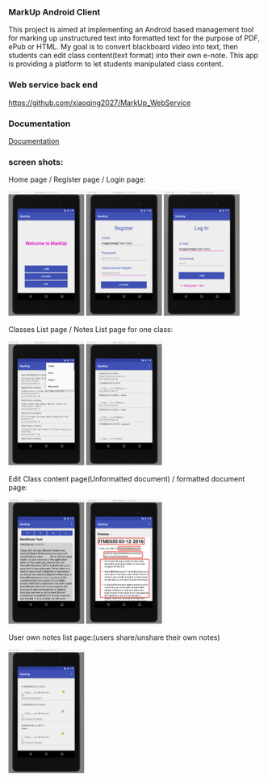 ### MarkUp Android Client
  This project is aimed at implementing an Android based management tool for marking up unstructured text into
  formatted text for the purpose of PDF, ePub or HTML. My goal is to convert blackboard video into text, then students
  can edit class content(text format) into their own e-note. This app is providing a platform to let students manipulated class content. 
  

### Web service back end
  https://github.com/xiaoqing2027/MarkUp_WebService
### Documentation
  [Documentation](https://github.com/xiaoqing2027/MarkUp_WebService/blob/master/Documentation/ITMD597_MarkUp_paper_HuixiaWang_A20324156.pdf)
  
### screen shots:
  Home page / Register page / Login page:
  
  <img src="https://github.com/xiaoqing2027/MarkUp_WebService/blob/master/Documentation/home.png" width="150">
  <img src="https://github.com/xiaoqing2027/MarkUp_WebService/blob/master/Documentation/register.png" width = "150">
  <img src="https://github.com/xiaoqing2027/MarkUp_WebService/blob/master/Documentation/login.png" width = "150">
  
  Classes List page / Notes List page for one class:
  
  <img src = "https://github.com/xiaoqing2027/MarkUp_WebService/blob/master/Documentation/myprofile.png" width = "150">
  <img src = "https://github.com/xiaoqing2027/MarkUp_WebService/blob/master/Documentation/versions.png" width = "150">
  

  Edit Class content page(Unformatted document) / formatted document page:
  
  <img src = "https://github.com/xiaoqing2027/MarkUp_WebService/blob/master/Documentation/markdown.png" width = "150">
  <img src = "https://github.com/xiaoqing2027/MarkUp_WebService/blob/master/Documentation/preview.png" width = "150">
  
  User own notes list page:(users share/unshare their own notes)
  
  <img src = "https://github.com/xiaoqing2027/MarkUp_WebService/blob/master/Documentation/version_user.png" width = "150">
